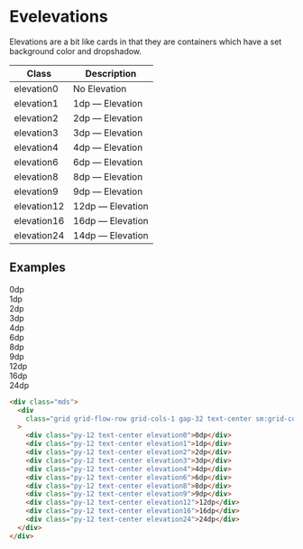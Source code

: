 # Evelevations

Elevations are a bit like cards in that they are containers which have a set background color and dropshadow.

| Class       | Description      |
| ----------- | ---------------- |
| elevation0  | No Elevation     |
| elevation1  | 1dp — Elevation  |
| elevation2  | 2dp — Elevation  |
| elevation3  | 3dp — Elevation  |
| elevation4  | 4dp — Elevation  |
| elevation6  | 6dp — Elevation  |
| elevation8  | 8dp — Elevation  |
| elevation9  | 9dp — Elevation  |
| elevation12 | 12dp — Elevation |
| elevation16 | 16dp — Elevation |
| elevation24 | 14dp — Elevation |

## Examples

<div class="mds">
  <div class="my-12 grid grid-flow-row grid-cols-1 gap-32 text-center sm:grid-cols-2 md:grid-cols-3 lg:grid-cols-4 xl:grid-cols-6 2xl:grid-cols-6">
    <div class="py-12 text-center elevation0">0dp</div>
    <div class="py-12 text-center elevation1">1dp</div>
    <div class="py-12 text-center elevation2">2dp</div>
    <div class="py-12 text-center elevation3">3dp</div>
    <div class="py-12 text-center elevation4">4dp</div>
    <div class="py-12 text-center elevation6">6dp</div>
    <div class="py-12 text-center elevation8">8dp</div>
    <div class="py-12 text-center elevation9">9dp</div>
    <div class="py-12 text-center elevation12">12dp</div>
    <div class="py-12 text-center elevation16">16dp</div>
    <div class="py-12 text-center elevation24">24dp</div>
  </div>
</div>

```html
<div class="mds">
  <div
    class="grid grid-flow-row grid-cols-1 gap-32 text-center sm:grid-cols-2 md:grid-cols-3 lg:grid-cols-4 xl:grid-cols-6 2xl:grid-cols-6"
  >
    <div class="py-12 text-center elevation0">0dp</div>
    <div class="py-12 text-center elevation1">1dp</div>
    <div class="py-12 text-center elevation2">2dp</div>
    <div class="py-12 text-center elevation3">3dp</div>
    <div class="py-12 text-center elevation4">4dp</div>
    <div class="py-12 text-center elevation6">6dp</div>
    <div class="py-12 text-center elevation8">8dp</div>
    <div class="py-12 text-center elevation9">9dp</div>
    <div class="py-12 text-center elevation12">12dp</div>
    <div class="py-12 text-center elevation16">16dp</div>
    <div class="py-12 text-center elevation24">24dp</div>
  </div>
</div>
```
